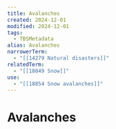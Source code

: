```yaml
---
title: Avalanches
created: 2024-12-01
modified: 2024-12-01
tags:
  - TBSMetadata
alias: Avalanches
narrowerTerm:
  - "[[14279 Natural disasters]]"
relatedTerm:
  - "[[18849 Snow]]"
use:
  - "[[18854 Snow avalanches]]"
---
```

# Avalanches
